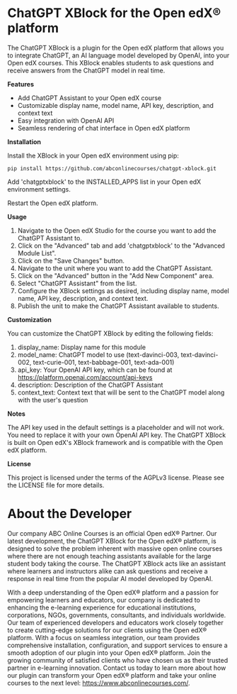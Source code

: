 # ChatGPT XBlock for the Open edX® platform
The ChatGPT XBlock is a plugin for the Open edX platform that allows you to integrate ChatGPT, an AI language model developed by OpenAI, into your Open edX courses. This XBlock enables students to ask questions and receive answers from the ChatGPT model in real time.

**Features**

* Add ChatGPT Assistant to your Open edX course
* Customizable display name, model name, API key, description, and context text
* Easy integration with OpenAI API
* Seamless rendering of chat interface in Open edX platform

**Installation**

Install the XBlock in your Open edX environment using pip:
```
pip install https://github.com/abconlinecourses/chatgpt-xblock.git
```
Add 'chatgptxblock' to the INSTALLED_APPS list in your Open edX environment settings.

Restart the Open edX platform.

**Usage**

1. Navigate to the Open edX Studio for the course you want to add the ChatGPT Assistant to.
2. Click on the "Advanced" tab and add 'chatgptxblock' to the "Advanced Module List".
3. Click on the "Save Changes" button.
4. Navigate to the unit where you want to add the ChatGPT Assistant.
5. Click on the "Advanced" button in the "Add New Component" area.
6. Select "ChatGPT Assistant" from the list.
7. Configure the XBlock settings as desired, including display name, model name, API key, description, and context text.
8. Publish the unit to make the ChatGPT Assistant available to students.

**Customization**

You can customize the ChatGPT XBlock by editing the following fields:

1. display_name: Display name for this module
2. model_name: ChatGPT model to use (text-davinci-003, text-davinci-002, text-curie-001, text-babbage-001, text-ada-001)
3. api_key: Your OpenAI API key, which can be found at https://platform.openai.com/account/api-keys
4. description: Description of the ChatGPT Assistant
5. context_text: Context text that will be sent to the ChatGPT model along with the user's question

**Notes**

The API key used in the default settings is a placeholder and will not work. You need to replace it with your own OpenAI API key.
The ChatGPT XBlock is built on Open edX's XBlock framework and is compatible with the Open edX platform.

**License**

This project is licensed under the terms of the AGPLv3 license. Please see the LICENSE file for more details.

# About the Developer

Our company ABC Online Courses is an official Open edX® Partner. Our latest development, the ChatGPT XBlock for the Open edX® platform, is designed to solve the problem inherent with massive open online courses where there are not enough teaching assistants available for the large student body taking the course. The ChatGPT XBlock acts like an assistant where learners and instructors alike can ask questions and receive a response in real time from the popular AI model developed by OpenAI.

With a deep understanding of the Open edX® platform and a passion for empowering learners and educators, our company is dedicated to enhancing the e-learning experience for educational institutions, corporations, NGOs, governments, consultants, and individuals worldwide. Our team of experienced developers and educators work closely together to create cutting-edge solutions for our clients using the Open edX® platform. With a focus on seamless integration, our team provides comprehensive installation, configuration, and support services to ensure a smooth adoption of our plugin into your Open edX® platform. Join the growing community of satisfied clients who have chosen us as their trusted partner in e-learning innovation. Contact us today to learn more about how our plugin can transform your Open edX® platform and take your online courses to the next level: https://www.abconlinecourses.com/. 
